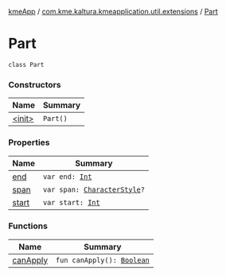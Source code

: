 [kmeApp](../../index.md) / [com.kme.kaltura.kmeapplication.util.extensions](../index.md) / [Part](./index.md)

# Part

`class Part`

### Constructors

| Name | Summary |
|---|---|
| [&lt;init&gt;](-init-.md) | `Part()` |

### Properties

| Name | Summary |
|---|---|
| [end](end.md) | `var end: `[`Int`](https://kotlinlang.org/api/latest/jvm/stdlib/kotlin/-int/index.html) |
| [span](span.md) | `var span: `[`CharacterStyle`](https://developer.android.com/reference/android/text/style/CharacterStyle.html)`?` |
| [start](start.md) | `var start: `[`Int`](https://kotlinlang.org/api/latest/jvm/stdlib/kotlin/-int/index.html) |

### Functions

| Name | Summary |
|---|---|
| [canApply](can-apply.md) | `fun canApply(): `[`Boolean`](https://kotlinlang.org/api/latest/jvm/stdlib/kotlin/-boolean/index.html) |
